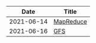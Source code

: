 | Date       | Title                                                        |
| ---------- | ------------------------------------------------------------ |
| 2021-06-14 | [MapReduce](https://pdos.csail.mit.edu/6.824/papers/mapreduce.pdf) |
| 2021-06-16 | [GFS](https://pdos.csail.mit.edu/6.824/papers/gfs.pdf)       |

